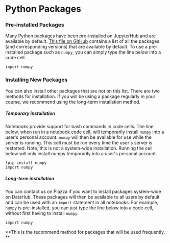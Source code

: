 # Python Packages

### Pre-installed Packages

Many Python packages have been pre-installed on JupyterHub and are available by default. [This file on GitHub](https://github.com/berkeley-dsep-infra/datahub/blob/prod/user-image/requirements.txt) contains a list of all the packages \(and corresponding versions\) that are available by default. To use a pre-installed package such as `numpy`, you can simply type the line below into a code cell.

```
import numpy
```

### Installing New Packages

You can also install other packages that are not on this list. There are two methods for installation. If you will be using a package regularly in your course, we recommend using the long-term installation method.

##### Temporary installation

Notebooks provide support for bash commands in code cells. The line below, when run in a notebook code cell, will temporarily install `numpy` into a user's personal account. `numpy` will then be available for use while the server is running. This cell must be run every time the user's server is restarted. Note, this is not a system-wide installation. Running the cell below will only install numpy temporarily into a user's personal account.

```
!pip install numpy
import numpy
```

##### **Long-term installation**

You can contact us on Piazza if you want to install packages system-wide on DataHub. These packages will then be available to all users by default and can be used with an `import` statement in all notebooks. For example, `numpy` is pre-installed, you can just type the line below into a code cell, without first having to install `numpy`.

```
import numpy
```

**This is the recommend method for packages that will be used frequently. **

